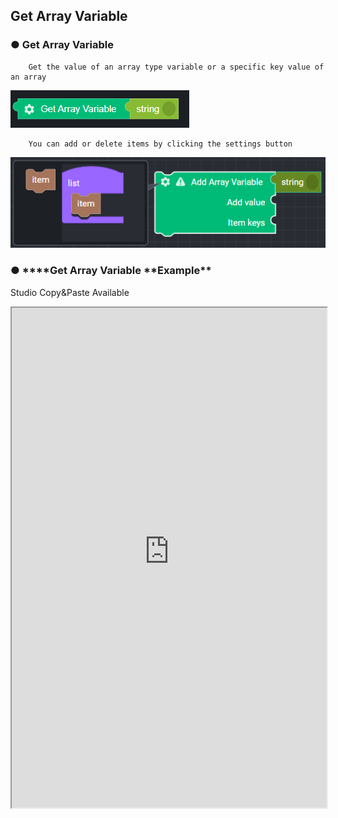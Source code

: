 ## Get Array Variable

### ● Get Array Variable

        Get the value of an array type variable or a specific key value of an array

![](../../../img/assets/image%20%28217%29.png)

        You can add or delete items by clicking the settings button

![](../../../img/assets/image%20%2872%29.png)

### ● \***\*Get Array Variable **Example\*\*

<p class='comment'>Studio Copy&Paste Available</p>
<iframe
    src="https://d1sxhpvag16wqc.cloudfront.net/v3.1.0/arrayList/get_arraylist"
    width="100%"
    height="800px"
    allow=""
    sandbox="allow-scripts allow-same-origin" />
<div class="display-pdf">
    <p><img src="../../../img/assets/get_arraylist_example_1.png" alt="" /></p>
    <p><img src="../../../img/assets/get_arraylist_example_2.png" alt="" /></p>
</div>

### ● \***\*Get Array Variable **Result\*\*

```text
{
  "tmpArray02": [
    "value01",
    "value02",
    "value03"
  ],
  "tmpArray03": "value02"
}
```
